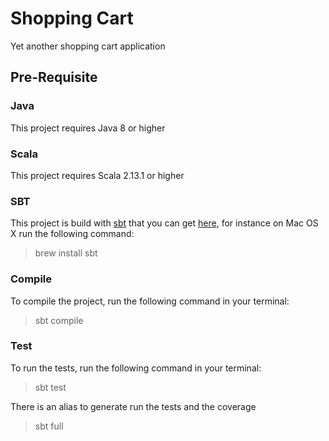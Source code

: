 # Shopping Cart

Yet another shopping cart application

## Pre-Requisite

### Java

This project requires Java 8 or higher

### Scala

This project requires Scala 2.13.1 or higher

### SBT

This project is build with [sbt][] that you can get [here][sbt-download], for instance
on Mac OS X run the following command:

>brew install sbt

[sbt]: https://www.scala-sbt.org
[sbt-download]: https://www.scala-sbt.org/download.html

### Compile

To compile the project, run the following command in your terminal:

>sbt compile

### Test

To run the tests, run the following command in your terminal:

>sbt test

There is an alias to generate run the tests and the coverage

>sbt full